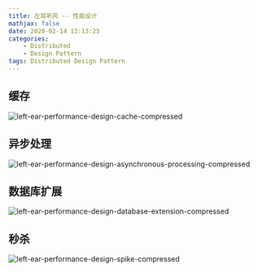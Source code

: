 ```yaml
---
title: 左耳听风 -- 性能设计
mathjax: false
date: 2020-02-14 13:13:23
categories:
    - Distributed
    - Design Pattern
tags: Distributed Design Pattern
---
```


## 缓存
![left-ear-performance-design-cache-compressed](https://left-ear-1253868755.cos.ap-nanjing.myqcloud.com/compressed/left-ear-performance-design-cache-compressed.png)

<!-- more -->

## 异步处理
![left-ear-performance-design-asynchronous-processing-compressed](https://left-ear-1253868755.cos.ap-nanjing.myqcloud.com/compressed/left-ear-performance-design-asynchronous-processing-compressed.png)

## 数据库扩展
![left-ear-performance-design-database-extension-compressed](https://left-ear-1253868755.cos.ap-nanjing.myqcloud.com/compressed/left-ear-performance-design-database-extension-compressed.png)

## 秒杀
![left-ear-performance-design-spike-compressed](https://left-ear-1253868755.cos.ap-nanjing.myqcloud.com/compressed/left-ear-performance-design-spike-compressed.png)